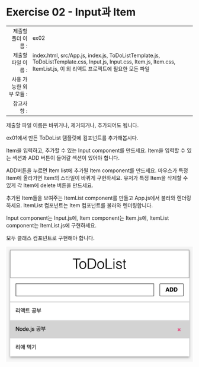 # Exercise 02 - Input과 Item

|                      |                    |
| --------------------:| ------------------ |
|   제출할 폴더 이름 :     |  ex02              |
|   제출할 파일 이름 :     |  index.html, src/App.js, index.js, ToDoListTemplate.js, ToDoListTemplate.css, Input.js, Input.css, Item.js, Item.css, ItemList.js, 이 외 리액트 프로젝트에 필요한 모든 파일 |
|   사용 가능한 외부 모듈 : |                 |
|   참고사항 :           |                  |

제출할 파일 이름은 바뀌거나, 제거되거나, 추가되어도 됩니다.

ex01에서 만든 ToDoList 템플릿에 컴포넌트를 추가해봅시다.

Item을 입력하고, 추가할 수 있는 Input component를 만드세요.
Item을 입력할 수 있는 섹션과 ADD 버튼이 들어갈 섹션이 있어야 합니다.

ADD버튼을 누르면 Item list에 추가될 Item component를 만드세요.
마우스가 특정 Item에 올라가면 Item의 스타일이 바뀌게 구현하세요.
유저가 특정 Item을 삭제할 수 있게 각 Item에 delete 버튼을 만드세요.

추가된 Item들을 보여주는 ItemList component를 만들고 App.js에서 불러와 렌더링하세요.
ItemList 컴포넌트는 Item 컴포넌트를 불러와 렌더링합니다.

Input component는 Input.js에, Item component는 Item.js에, ItemList component는 ItemList.js에 구현하세요.

모두 클래스 컴포넌트로 구현해야 합니다.

![ex02](./ex02.png)
